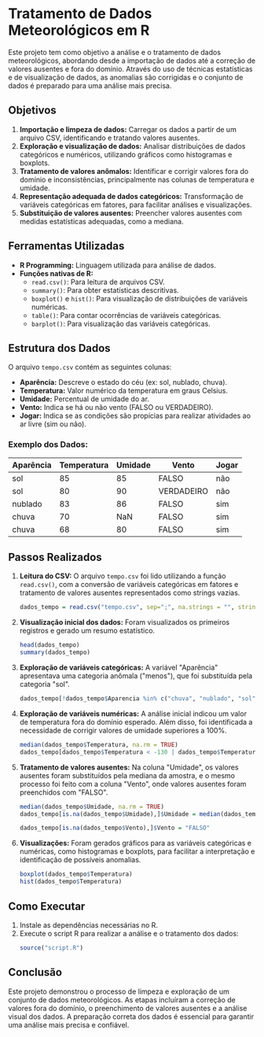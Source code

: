 # Tratamento de Dados Meteorológicos em R

Este projeto tem como objetivo a análise e o tratamento de dados meteorológicos, abordando desde a importação de dados até a correção de valores ausentes e fora do domínio. Através do uso de técnicas estatísticas e de visualização de dados, as anomalias são corrigidas e o conjunto de dados é preparado para uma análise mais precisa.

## Objetivos

1. **Importação e limpeza de dados:** Carregar os dados a partir de um arquivo CSV, identificando e tratando valores ausentes.
2. **Exploração e visualização de dados:** Analisar distribuições de dados categóricos e numéricos, utilizando gráficos como histogramas e boxplots.
3. **Tratamento de valores anômalos:** Identificar e corrigir valores fora do domínio e inconsistências, principalmente nas colunas de temperatura e umidade.
4. **Representação adequada de dados categóricos:** Transformação de variáveis categóricas em fatores, para facilitar análises e visualizações.
5. **Substituição de valores ausentes:** Preencher valores ausentes com medidas estatísticas adequadas, como a mediana.

## Ferramentas Utilizadas

- **R Programming:** Linguagem utilizada para análise de dados.
- **Funções nativas de R:**
  - `read.csv()`: Para leitura de arquivos CSV.
  - `summary()`: Para obter estatísticas descritivas.
  - `boxplot()` e `hist()`: Para visualização de distribuições de variáveis numéricas.
  - `table()`: Para contar ocorrências de variáveis categóricas.
  - `barplot()`: Para visualização das variáveis categóricas.

## Estrutura dos Dados

O arquivo `tempo.csv` contém as seguintes colunas:
- **Aparência:** Descreve o estado do céu (ex: sol, nublado, chuva).
- **Temperatura:** Valor numérico da temperatura em graus Celsius.
- **Umidade:** Percentual de umidade do ar.
- **Vento:** Indica se há ou não vento (FALSO ou VERDADEIRO).
- **Jogar:** Indica se as condições são propícias para realizar atividades ao ar livre (sim ou não).

### Exemplo dos Dados:

| Aparência | Temperatura | Umidade | Vento     | Jogar |
|-----------|-------------|---------|-----------|-------|
| sol       | 85          | 85      | FALSO     | não   |
| sol       | 80          | 90      | VERDADEIRO| não   |
| nublado   | 83          | 86      | FALSO     | sim   |
| chuva     | 70          | NaN     | FALSO     | sim   |
| chuva     | 68          | 80      | FALSO     | sim   |

## Passos Realizados

1. **Leitura do CSV:** O arquivo `tempo.csv` foi lido utilizando a função `read.csv()`, com a conversão de variáveis categóricas em fatores e tratamento de valores ausentes representados como strings vazias.
   ```r
   dados_tempo = read.csv("tempo.csv", sep=";", na.strings = "", stringsAsFactors = TRUE)
   ```

2. **Visualização inicial dos dados:** Foram visualizados os primeiros registros e gerado um resumo estatístico.
   ```r
   head(dados_tempo)
   summary(dados_tempo)
   ```

3. **Exploração de variáveis categóricas:** A variável "Aparência" apresentava uma categoria anômala ("menos"), que foi substituída pela categoria "sol".
   ```r
   dados_tempo[!dados_tempo$Aparencia %in% c("chuva", "nublado", "sol"),]$Aparencia = "sol"
   ```

4. **Exploração de variáveis numéricas:** A análise inicial indicou um valor de temperatura fora do domínio esperado. Além disso, foi identificada a necessidade de corrigir valores de umidade superiores a 100%.
   ```r
   median(dados_tempo$Temperatura, na.rm = TRUE)
   dados_tempo[dados_tempo$Temperatura < -130 | dados_tempo$Temperatura > 130 ,]$Temperatura = median(dados_tempo$Temperatura, na.rm = TRUE)
   ```

5. **Tratamento de valores ausentes:** Na coluna "Umidade", os valores ausentes foram substituídos pela mediana da amostra, e o mesmo processo foi feito com a coluna "Vento", onde valores ausentes foram preenchidos com "FALSO".
   ```r
   median(dados_tempo$Umidade, na.rm = TRUE)
   dados_tempo[is.na(dados_tempo$Umidade),]$Umidade = median(dados_tempo$Umidade, na.rm = TRUE)
   
   dados_tempo[is.na(dados_tempo$Vento),]$Vento = "FALSO"
   ```

6. **Visualizações:** Foram gerados gráficos para as variáveis categóricas e numéricas, como histogramas e boxplots, para facilitar a interpretação e identificação de possíveis anomalias.
   ```r
   boxplot(dados_tempo$Temperatura)
   hist(dados_tempo$Temperatura)
   ```

## Como Executar

1. Instale as dependências necessárias no R.
2. Execute o script R para realizar a análise e o tratamento dos dados:
   ```r
   source("script.R")
   ```

## Conclusão

Este projeto demonstrou o processo de limpeza e exploração de um conjunto de dados meteorológicos. As etapas incluíram a correção de valores fora do domínio, o preenchimento de valores ausentes e a análise visual dos dados. A preparação correta dos dados é essencial para garantir uma análise mais precisa e confiável.

